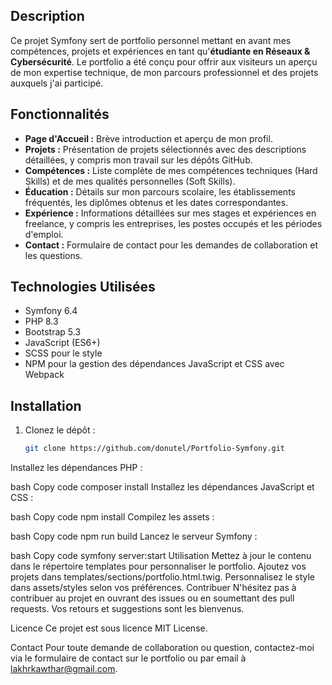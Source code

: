 ## **Description**

Ce projet Symfony sert de portfolio personnel mettant en avant mes compétences, projets et expériences en tant qu'**étudiante en Réseaux & Cybersécurité**. Le portfolio a été conçu pour offrir aux visiteurs un aperçu de mon expertise technique, de mon parcours professionnel et des projets auxquels j'ai participé.

## **Fonctionnalités**

- **Page d'Accueil :** Brève introduction et aperçu de mon profil.  
- **Projets :** Présentation de projets sélectionnés avec des descriptions détaillées, y compris mon travail sur les dépôts GitHub.  
- **Compétences :** Liste complète de mes compétences techniques (Hard Skills) et de mes qualités personnelles (Soft Skills).  
- **Éducation :** Détails sur mon parcours scolaire, les établissements fréquentés, les diplômes obtenus et les dates correspondantes.  
- **Expérience :** Informations détaillées sur mes stages et expériences en freelance, y compris les entreprises, les postes occupés et les périodes d'emploi.  
- **Contact :** Formulaire de contact pour les demandes de collaboration et les questions.

## **Technologies Utilisées**

- Symfony 6.4  
- PHP 8.3  
- Bootstrap 5.3  
- JavaScript (ES6+)  
- SCSS pour le style  
- NPM pour la gestion des dépendances JavaScript et CSS avec Webpack  

## **Installation**

1. Clonez le dépôt :

   ```bash
   git clone https://github.com/donutel/Portfolio-Symfony.git
Installez les dépendances PHP :

bash
Copy code
composer install
Installez les dépendances JavaScript et CSS :

bash
Copy code
npm install
Compilez les assets :

bash
Copy code
npm run build
Lancez le serveur Symfony :

bash
Copy code
symfony server:start
Utilisation
Mettez à jour le contenu dans le répertoire templates pour personnaliser le portfolio.
Ajoutez vos projets dans templates/sections/portfolio.html.twig.
Personnalisez le style dans assets/styles selon vos préférences.
Contribuer
N'hésitez pas à contribuer au projet en ouvrant des issues ou en soumettant des pull requests. Vos retours et suggestions sont les bienvenus.

Licence
Ce projet est sous licence MIT License.

Contact
Pour toute demande de collaboration ou question, contactez-moi via le formulaire de contact sur le portfolio ou par email à lakhrkawthar@gmail.com.